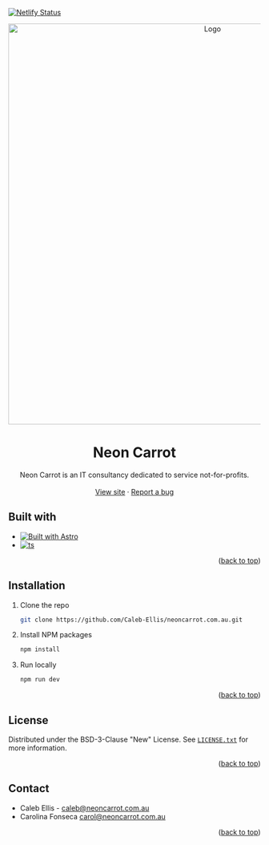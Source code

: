 <a name="readme-top"></a>

[![Netlify Status](https://api.netlify.com/api/v1/badges/bcdb7e05-5b43-447c-a207-0134566086c9/deploy-status)](https://app.netlify.com/sites/neoncarrot/deploys)

<div align="center">
<img src="./public/images/og-image.png" alt="Logo" width="800" />

<h1 align="center">Neon Carrot</h1>
  <p align="center">
    Neon Carrot is an IT consultancy dedicated to service not-for-profits.
    <br />
    <br />
    <a href="https://www.neoncarrot.com.au">View site</a>
    ·
    <a href="https://github.com/Caleb-Ellis/neoncarrot.com.au/issues/new">Report a bug</a>
  </p>
</div>

## Built with

- [![Built with Astro](https://astro.badg.es/v2/built-with-astro/tiny.svg)](https://astro.build)
- [![ts](https://badgen.net/badge/Built%20With/TypeScript/blue)](https://www.typescriptlang.org/)

<p align="right">(<a href="#readme-top">back to top</a>)</p>

## Installation

1. Clone the repo
   ```sh
   git clone https://github.com/Caleb-Ellis/neoncarrot.com.au.git
   ```
2. Install NPM packages
   ```sh
   npm install
   ```
3. Run locally
   ```sh
   npm run dev
   ```

<p align="right">(<a href="#readme-top">back to top</a>)</p>

<!-- LICENSE -->

## License

Distributed under the BSD-3-Clause "New" License. See [`LICENSE.txt`](./LICENSE.txt) for more information.

<p align="right">(<a href="#readme-top">back to top</a>)</p>

<!-- CONTACT -->

## Contact

- Caleb Ellis - [caleb@neoncarrot.com.au](mailto:caleb@neoncarrot.com.au)
- Carolina Fonseca [carol@neoncarrot.com.au](mailto:carol@neoncarrot.com.au)

<p align="right">(<a href="#readme-top">back to top</a>)</p>
